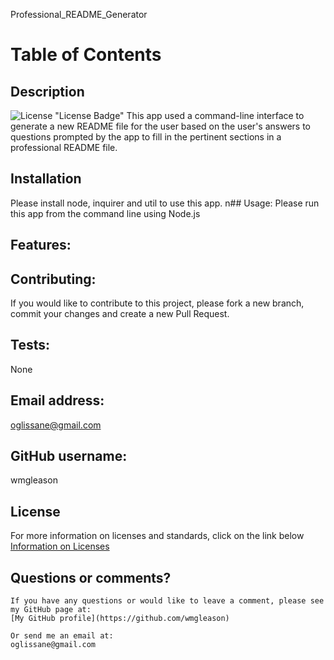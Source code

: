
   Professional_README_Generator
  # Table of Contents
   ## Description
  ![License](https://img.shields.io/badge/license-MIT-blue.svg) "License Badge"
  This app used a command-line interface to generate a new README file for the user based on the user's answers to questions prompted by the app to fill in the pertinent sections in a professional README file.
   ## Installation
  Please install node, inquirer and util to use this app.
  n## Usage:
  Please run this app from the command line using Node.js
   ## Features:
  
 ## Contributing:
  If you would like to contribute to this project, please fork a new branch, commit your changes and create a new Pull Request.
  ## Tests:
  None
  ## Email address:
  oglissane@gmail.com
   ## GitHub username:
  wmgleason
   ## License
  For more information on licenses and standards, click on the link below
  [Information on Licenses](http://opensource.org/licenses)

 ## Questions or comments?
    If you have any questions or would like to leave a comment, please see my GitHub page at:
    [My GitHub profile](https://github.com/wmgleason)
  
    Or send me an email at:
    oglissane@gmail.com
    
